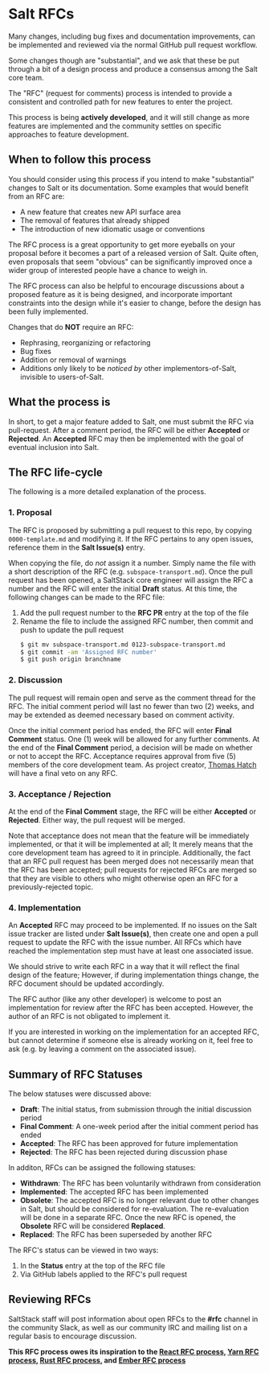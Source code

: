 # Salt RFCs

Many changes, including bug fixes and documentation improvements, can be
implemented and reviewed via the normal GitHub pull request workflow.

Some changes though are "substantial", and we ask that these be put through a
bit of a design process and produce a consensus among the Salt core team.

The "RFC" (request for comments) process is intended to provide a consistent
and controlled path for new features to enter the project.

This process is being **actively developed**, and it will still change as more
features are implemented and the community settles on specific approaches to
feature development.

## When to follow this process

You should consider using this process if you intend to make "substantial"
changes to Salt or its documentation. Some examples that would benefit from an
RFC are:

   - A new feature that creates new API surface area
   - The removal of features that already shipped
   - The introduction of new idiomatic usage or conventions

The RFC process is a great opportunity to get more eyeballs on your proposal
before it becomes a part of a released version of Salt. Quite often, even
proposals that seem "obvious" can be significantly improved once a wider group
of interested people have a chance to weigh in.

The RFC process can also be helpful to encourage discussions about a proposed
feature as it is being designed, and incorporate important constraints into the
design while it's easier to change, before the design has been fully
implemented.

Changes that do **NOT** require an RFC:

  - Rephrasing, reorganizing or refactoring
  - Bug fixes
  - Addition or removal of warnings
  - Additions only likely to be _noticed by_ other implementors-of-Salt,
    invisible to users-of-Salt.

## What the process is

In short, to get a major feature added to Salt, one must submit the RFC via
pull-request. After a comment period, the RFC will be either **Accepted** or
**Rejected**. An **Accepted** RFC may then be implemented with the goal of
eventual inclusion into Salt.

## The RFC life-cycle
The following is a more detailed explanation of the process.

### 1. Proposal
The RFC is proposed by submitting a pull request to this repo, by copying
`0000-template.md` and modifying it. If the RFC pertains to any open issues,
reference them in the **Salt Issue(s)** entry.

When copying the file, do _not_ assign it a number. Simply name the file with a
short description of the RFC (e.g. `subspace-transport.md`). Once the pull
request has been opened, a SaltStack core engineer will assign the RFC a number
and the RFC will enter the initial **Draft** status. At this time, the
following changes can be made to the RFC file:

1. Add the pull request number to the **RFC PR** entry at the top of the file
2. Rename the file to include the assigned RFC number, then commit and push to
   update the pull request
    ```bash
    $ git mv subspace-transport.md 0123-subspace-transport.md
    $ git commit -am 'Assigned RFC number'
    $ git push origin branchname
    ```

### 2. Discussion
The pull request will remain open and serve as the comment thread for the RFC.
The initial comment period will last no fewer than two (2) weeks, and may be
extended as deemed necessary based on comment activity.

Once the initial comment period has ended, the RFC will enter **Final Comment**
status. One (1) week will be allowed for any further comments. At the end of
the **Final Comment** period, a decision will be made on whether or not to
accept the RFC. Acceptance requires approval from five (5) members of the core
development team. As project creator, [Thomas
Hatch](https://github.com/thatch45) will have a final veto on any RFC.

### 3. Acceptance / Rejection
At the end of the **Final Comment** stage, the RFC will be either **Accepted**
or **Rejected**. Either way, the pull request will be merged.

Note that acceptance does not mean that the feature will be immediately
implemented, or that it will be implemented at all; It merely means that the
core development team has agreed to it in principle. Additionally, the fact
that an RFC pull request has been merged does not necessarily mean that the RFC
has been accepted; pull requests for rejected RFCs are merged so that they are
visible to others who might otherwise open an RFC for a previously-rejected
topic.

### 4. Implementation
An **Accepted** RFC may proceed to be implemented. If no issues on the Salt
issue tracker are listed under **Salt Issue(s)**, then create one and open a
pull request to update the RFC with the issue number. All RFCs which have
reached the implementation step must have at least one associated issue.

We should strive to write each RFC in a way that it will reflect the final
design of the feature; However, if during implementation things change, the RFC
document should be updated accordingly.

The RFC author (like any other developer) is welcome to post an implementation
for review after the RFC has been accepted. However, the author of an RFC is
not obligated to implement it.

If you are interested in working on the implementation for an accepted RFC, but
cannot determine if someone else is already working on it, feel free to ask
(e.g. by leaving a comment on the associated issue).

## Summary of RFC Statuses
The below statuses were discussed above:
- **Draft**: The initial status, from submission through the initial discussion
  period
- **Final Comment**: A one-week period after the initial comment period has
  ended
- **Accepted**: The RFC has been approved for future implementation
- **Rejected**: The RFC has been rejected during discussion phase

In additon, RFCs can be assigned the following statuses:
- **Withdrawn**: The RFC has been voluntarily withdrawn from consideration
- **Implemented**: The accepted RFC has been implemented
- **Obsolete**: The accepted RFC is no longer relevant due to other changes in
  Salt, but should be considered for re-evaluation. The re-evaluation will be
  done in a separate RFC. Once the new RFC is opened, the **Obsolete** RFC will
  be considered **Replaced**.
- **Replaced**: The RFC has been superseded by another RFC

The RFC's status can be viewed in two ways:

1. In the **Status** entry at the top of the RFC file
2. Via GitHub labels applied to the RFC's pull request

## Reviewing RFCs
SaltStack staff will post information about open RFCs to the **#rfc** channel
in the community Slack, as well as our community IRC and mailing list on a
regular basis to encourage discussion.

**This RFC process owes its inspiration to the [React RFC process], [Yarn RFC
process], [Rust RFC process], and [Ember RFC process]**

[React RFC process]: https://github.com/reactjs/rfcs
[Yarn RFC process]: https://github.com/yarnpkg/rfcs
[Rust RFC process]: https://github.com/rust-lang/rfcs
[Ember RFC process]: https://github.com/emberjs/rfcs

